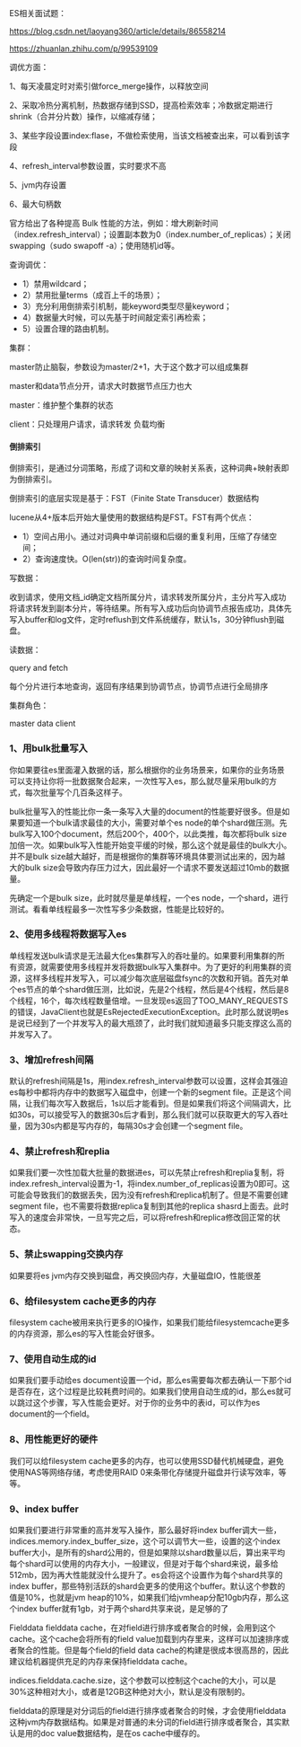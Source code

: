 ES相关面试题：

https://blog.csdn.net/laoyang360/article/details/86558214

https://zhuanlan.zhihu.com/p/99539109



调优方面：

1、每天凌晨定时对索引做force_merge操作，以释放空间

2、采取冷热分离机制，热数据存储到SSD，提高检索效率；冷数据定期进行shrink（合并分片数）操作，以缩减存储；

3、某些字段设置index:flase，不做检索使用，当该文档被查出来，可以看到该字段

4、refresh_interval参数设置，实时要求不高

5、jvm内存设置

6、最大句柄数



官方给出了各种提高 Bulk 性能的方法，例如：增大刷新时间（index.refresh_interval）；设置副本数为0（index.number_of_replicas）；关闭swapping（sudo swapoff -a）；使用随机id等。



查询调优：

- 1）禁用wildcard；
- 2）禁用批量terms（成百上千的场景）；
- 3）充分利用倒排索引机制，能keyword类型尽量keyword；
- 4）数据量大时候，可以先基于时间敲定索引再检索；
- 5）设置合理的路由机制。



集群：

master防止脑裂，参数设为master/2+1，大于这个数才可以组成集群

master和data节点分开，请求大时数据节点压力也大

master：维护整个集群的状态

client：只处理用户请求，请求转发 负载均衡



#### 倒排索引

倒排索引，是通过分词策略，形成了词和文章的映射关系表，这种词典+映射表即为倒排索引。

倒排索引的底层实现是基于：FST（Finite State Transducer）数据结构

lucene从4+版本后开始大量使用的数据结构是FST。FST有两个优点：

- 1）空间占用小。通过对词典中单词前缀和后缀的重复利用，压缩了存储空间；
- 2）查询速度快。O(len(str))的查询时间复杂度。





写数据：

收到请求，使用文档_id确定文档所属分片，请求转发所属分片，主分片写入成功将请求转发到副本分片，等待结果。所有写入成功后向协调节点报告成功，具体先写入buffer和log文件，定时reflush到文件系统缓存，默认1s，30分钟flush到磁盘。

读数据：

query and  fetch

每个分片进行本地查询，返回有序结果到协调节点，协调节点进行全局排序



集群角色：

master    data    client







### 1、用bulk批量写入

你如果要往es里面灌入数据的话，那么根据你的业务场景来，如果你的业务场景可以支持让你将一批数据聚合起来，一次性写入es，那么就尽量采用bulk的方式，每次批量写个几百条这样子。

bulk批量写入的性能比你一条一条写入大量的document的性能要好很多。但是如果要知道一个bulk请求最佳的大小，需要对单个es node的单个shard做压测。先bulk写入100个document，然后200个，400个，以此类推，每次都将bulk size加倍一次。如果bulk写入性能开始变平缓的时候，那么这个就是最佳的bulk大小。并不是bulk size越大越好，而是根据你的集群等环境具体要测试出来的，因为越大的bulk size会导致内存压力过大，因此最好一个请求不要发送超过10mb的数据量。

先确定一个是bulk size，此时就尽量是单线程，一个es node，一个shard，进行测试。看看单线程最多一次性写多少条数据，性能是比较好的。

### 2、使用多线程将数据写入es

单线程发送bulk请求是无法最大化es集群写入的吞吐量的。如果要利用集群的所有资源，就需要使用多线程并发将数据bulk写入集群中。为了更好的利用集群的资源，这样多线程并发写入，可以减少每次底层磁盘fsync的次数和开销。首先对单个es节点的单个shard做压测，比如说，先是2个线程，然后是4个线程，然后是8个线程，16个，每次线程数量倍增。一旦发现es返回了TOO_MANY_REQUESTS的错误，JavaClient也就是EsRejectedExecutionException。此时那么就说明es是说已经到了一个并发写入的最大瓶颈了，此时我们就知道最多只能支撑这么高的并发写入了。

### 3、增加refresh间隔

默认的refresh间隔是1s，用index.refresh_interval参数可以设置，这样会其强迫es每秒中都将内存中的数据写入磁盘中，创建一个新的segment file。正是这个间隔，让我们每次写入数据后，1s以后才能看到。但是如果我们将这个间隔调大，比如30s，可以接受写入的数据30s后才看到，那么我们就可以获取更大的写入吞吐量，因为30s内都是写内存的，每隔30s才会创建一个segment file。

### 4、禁止refresh和replia

如果我们要一次性加载大批量的数据进es，可以先禁止refresh和replia复制，将index.refresh_interval设置为-1，将index.number_of_replicas设置为0即可。这可能会导致我们的数据丢失，因为没有refresh和replica机制了。但是不需要创建segment file，也不需要将数据replica复制到其他的replica shasrd上面去。此时写入的速度会非常快，一旦写完之后，可以将refresh和replica修改回正常的状态。

### 5、禁止swapping交换内存

如果要将es jvm内存交换到磁盘，再交换回内存，大量磁盘IO，性能很差

### 6、给filesystem cache更多的内存

filesystem cache被用来执行更多的IO操作，如果我们能给filesystemcache更多的内存资源，那么es的写入性能会好很多。

### 7、使用自动生成的id

如果我们要手动给es document设置一个id，那么es需要每次都去确认一下那个id是否存在，这个过程是比较耗费时间的。如果我们使用自动生成的id，那么es就可以跳过这个步骤，写入性能会更好。对于你的业务中的表id，可以作为es document的一个field。

### 8、用性能更好的硬件

我们可以给filesystem cache更多的内存，也可以使用SSD替代机械硬盘，避免使用NAS等网络存储，考虑使用RAID 0来条带化存储提升磁盘并行读写效率，等等。

### 9、index buffer

如果我们要进行非常重的高并发写入操作，那么最好将index buffer调大一些，indices.memory.index_buffer_size，这个可以调节大一些，设置的这个index buffer大小，是所有的shard公用的，但是如果除以shard数量以后，算出来平均每个shard可以使用的内存大小，一般建议，但是对于每个shard来说，最多给512mb，因为再大性能就没什么提升了。es会将这个设置作为每个shard共享的index buffer，那些特别活跃的shard会更多的使用这个buffer。默认这个参数的值是10%，也就是jvm heap的10%，如果我们给jvmheap分配10gb内存，那么这个index buffer就有1gb，对于两个shard共享来说，是足够的了






Fielddata
fielddata cache，在对field进行排序或者聚合的时候，会用到这个cache。这个cache会将所有的field value加载到内存里来，这样可以加速排序或者聚合的性能。但是每个field的field data cache的构建是很成本很高昂的，因此建议给机器提供充足的内存来保持fielddata cache。



indices.fielddata.cache.size，这个参数可以控制这个cache的大小，可以是30%这种相对大小，或者是12GB这种绝对大小，默认是没有限制的。

fielddata的原理是对分词后的field进行排序或者聚合的时候，才会使用fielddata这种jvm内存数据结构。如果是对普通的未分词的field进行排序或者聚合，其实默认是用的doc value数据结构，是在os cache中缓存的。
